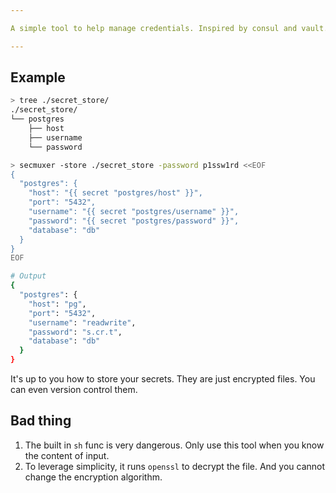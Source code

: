 ```yaml
---

A simple tool to help manage credentials. Inspired by consul and vault.

---
```


## Example

```bash
> tree ./secret_store/
./secret_store/
└── postgres
    ├── host
    ├── username
    └── password

> secmuxer -store ./secret_store -password p1ssw1rd <<EOF
{
  "postgres": {
    "host": "{{ secret "postgres/host" }}",
    "port": "5432",
    "username": "{{ secret "postgres/username" }}",
    "password": "{{ secret "postgres/password" }}",
    "database": "db"
  }
}
EOF

# Output
{
  "postgres": {
    "host": "pg",
    "port": "5432",
    "username": "readwrite",
    "password": "s.cr.t",
    "database": "db"
  }
}
```

It's up to you how to store your secrets. They are just encrypted files. You can even version control them.

## Bad thing

1. The built in `sh` func is very dangerous. Only use this tool when you know the content of input.
2. To leverage simplicity, it runs `openssl` to decrypt the file. And you cannot change the encryption algorithm.
